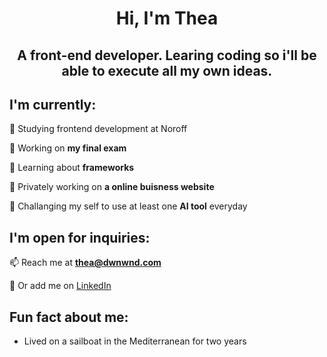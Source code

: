 <h1 align="center">Hi, I'm Thea</h1>

<h2 align="center">A front-end developer. Learing coding so i'll be able to execute all my own ideas.<br></h2>

## I'm currently:

🌱 Studying frontend development at Noroff

🌱 Working on **my final exam**

🌱 Learning about **frameworks**
  
👾 Privately working on **a online buisness website**
  
🚀 Challanging my self to use at least one **AI tool** everyday

## I'm open for inquiries:

📫 Reach me at **thea@dwnwnd.com**
  
💬 Or add me on [LinkedIn](https://www.linkedin.com/in/thea-oland-b38175139/)

## Fun fact about me:
- Lived on a sailboat in the Mediterranean for two years


